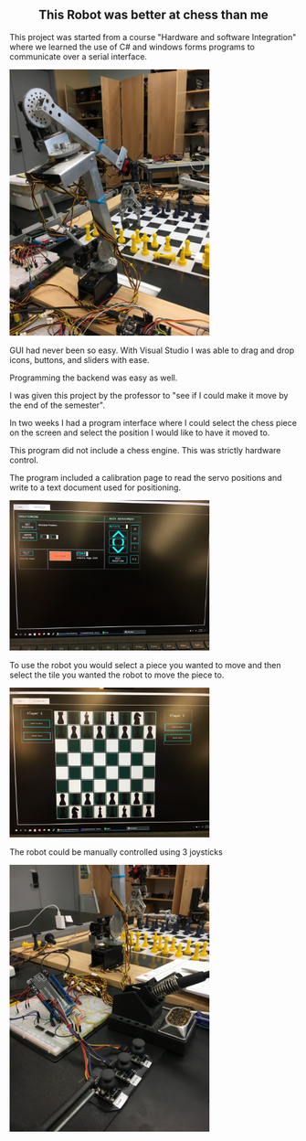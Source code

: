 <div class="text_container">

<h2 align="center"> This Robot was better at chess than me </h2>

<p>This project was started from a course "Hardware and software Integration" where we learned the use of C# and windows forms programs to communicate over a serial interface.</p>

<a> <img src="/assets/images/Chess Robot/roboticArm.JPG" alt="Robotic arm" style="width:350px;height:auto;" ></a> 

<p>GUI had never been so easy. With Visual Studio I was able to drag and drop icons, buttons, and sliders with ease. </p>

<p>Programming the backend was easy as well. </p>

<p>I was given this project by the professor to "see if I could make it move by the end of the semester".</p>

<p>In two weeks I had a program interface where I could select the chess piece on the screen and select the position I would like to have it moved to.</p>

<p>This program did not include a chess engine. This was strictly hardware control.</p>

<p>The program included a calibration page to read the servo positions and write to a text document used for positioning.</p>
<a> <img src="/assets/images/Chess Robot/positioning_screen.JPG" alt="Robotic arm" style="width:350px;height:auto;" ></a> 

<p>To use the robot you would select a piece you wanted to move and then select the tile you wanted the robot to move the piece to.</p>

<a> <img src="/assets/images/Chess Robot/BoardScreen.JPG" alt="Robotic arm" style="width:350px;height:auto;" ></a> 


<p> The robot could be manually controlled using 3 joysticks</p>
<a> <img src="/assets/images/Chess Robot/Controller.JPG" alt="Robotic arm" style="width:350px;height:auto;" ></a> 

</div>
